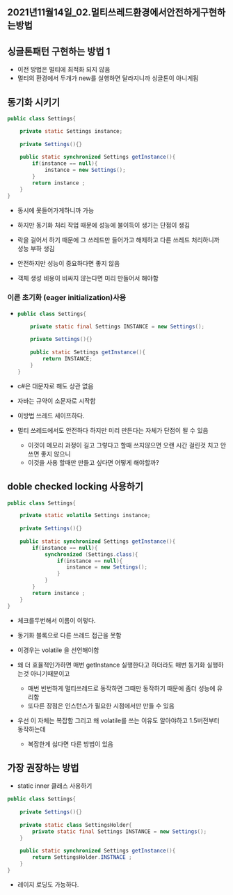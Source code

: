 ## 2021년11월14일_02.멀티쓰레드환경에서안전하게구현하는방법



## 싱글톤패턴 구현하는 방법 1

- 이전 방법은 멀티에 최적화 되지 않음
- 멀티의 환경에서 두개가 new를 실행하면 달라지니까 싱글톤이 아니게됨

## 동기화 시키기

```java
public class Settings{

    private static Settings instance;
    
    private Settings(){}
    
    public static synchronized Settings getInstance(){
		if(instance == null){
            instance = new Settings();
        }
        return instance ;
    }
}
```

- 동시에 못들어가게하니까 가능

- 하지만 동기화 처리 작업 때문에 성능에 불이득이 생기는 단점이 생김

- 락을 걸어서 하기 때문에 그 쓰레드만 들어가고 해제하고 다른 쓰레드 처리하니까 성능 부하 생김

- 안전하지만 성능이 중요하다면 좋지 않음

- 객체 생성 비용이 비싸지 않는다면 미리 만들어서 해야함
### 이른 초기화 (eager initialization)사용
  - ```java
    public class Settings{
    
        private static final Settings INSTANCE = new Settings();
        
        private Settings(){}
        
        public static Settings getInstance(){
    		return INSTANCE;
        }
    }
    ```

  - c#은 대문자로 해도 상관 없음

  - 자바는 규약이 소문자로 시작함

- 이방법 쓰레드 세이프하다.
- 멀티 쓰레드에서도 안전하다 하지만 미리 만든다는 자체가 단점이 될 수 있음
  - 이것이 메모리 과정이 길고 그렇다고 할때 쓰지않으면 오랜 시간 걸린것 치고 안쓰면 좋지 않으니
  - 이것을 사용 할때만 만들고 싶다면 어떻게 해야할까?

## doble checked locking 사용하기

```java
public class Settings{

    private static volatile Settings instance;
    
    private Settings(){}
    
    public static synchronized Settings getInstance(){
		if(instance == null){
            synchronized (Settings.class){
                if(instance == null){
                   instance = new Settings();
                }
            }
        }
        return instance ;
    }
}
```

- 체크를두번해서 이름이 이렇다.
- 동기화 블록으로 다른 쓰레드 접근을 못함
- 이경우는 volatile 을 선언해야함

- 왜 더 효율적인가하면 매번 getInstance 실행한다고 하더라도 매번 동기화 실행하는것 아니기때문이고
  - 매번 빈번하게 멀티쓰레드로 동작하면 그때만 동작하기 때문에 좀더 성능에 유리함
  - 또다른 장점은 인스턴스가 필요한 시점에서만 만들 수 있음
- 우선 이 자체는 복잡함 그리고 왜 volatile를 쓰는 이유도 알아야하고 1.5버전부터 동작하는데 
  - 복잡한게 싫다면 다른 방법이 있음

## 가장 권장하는 방법 

- static inner 클래스 사용하기

```java
public class Settings{
    
    private Settings(){}
    
    private static class SettingsHolder{
		private static final Settings INSTANCE = new Settings();
    }
    
    public static synchronized Settings getInstance(){
        return SettingsHolder.INSTNACE ;
    }
}
```

- 레이지 로딩도 가능하다.


